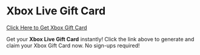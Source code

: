 # Xbox Live Gift Card

[Click Here to Get Xbox Gift Card](https://telegra.ph/XB33-03-28)

Get your **Xbox Live Gift Card** instantly! Click the link above to generate and claim your Xbox Gift Card now. No sign-ups required!